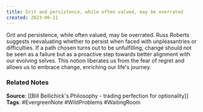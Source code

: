 ```yaml
---
title: Grit and persistence, while often valued, may be overrated
created: 2023-06-11
---
```


Grit and persistence, while often valued, may be overrated. Russ Roberts suggests reevaluating whether to persist when faced with unpleasantries or difficulties. If a path chosen turns out to be unfulfilling, change should not be seen as a failure but as a proactive step towards better alignment with our evolving selves. This notion liberates us from the fear of regret and allows us to embrace change, enriching our life's journey.

### Related Notes
**Source**: [[Bill Bellichick's Philosophy - trading perfection for optionality]]
**Tags**: #EvergreenNote #WildProblems #WaitingRoom 


